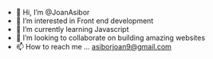 - 👋 Hi, I’m @JoanAsibor
- 👀 I’m interested in Front end development
- 🌱 I’m currently learning Javascript
- 💞️ I’m looking to collaborate on building amazing websites
- 📫 How to reach me ... asiborjoan9@gmail.com
<!---
JoanAsibor/JoanAsibor is a ✨ special ✨ repository because its `README.md` (this file) appears on your GitHub profile.
You can click the Preview link to take a look at your changes.
--->
